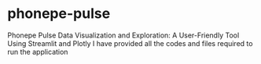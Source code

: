 # phonepe-pulse
Phonepe Pulse Data Visualization and Exploration: A User-Friendly Tool Using Streamlit and Plotly
I have provided all the codes and files required to run the application
